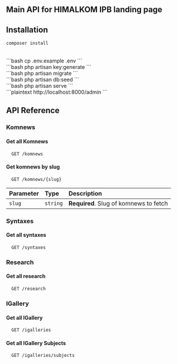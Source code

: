 ## Main API for HIMALKOM IPB landing page

## Installation
```bash
composer install
```
<br>
```bash
cp .env.example .env
```
<br>
```bash
php artisan key:generate
```
<br>
```bash
php artisan migrate
```
<br>
```bash
php artisan db:seed
```
<br>
```bash
php artisan serve
```
<br>
```plaintext
http://localhost:8000/admin
```
<br>

## API Reference

### Komnews

#### Get all Komnews

```http
  GET /komnews
```

#### Get komnews by slug

```http
  GET /komnews/{slug}
```

| Parameter | Type     | Description                       |
| :-------- | :------- | :-------------------------------- |
| `slug`      | `string` | **Required**. Slug of komnews to fetch |

### Syntaxes

#### Get all syntaxes

```http
  GET /syntaxes
```

### Research

#### Get all research

```http
  GET /research
```

### IGallery

#### Get all IGallery

```http
  GET /igalleries
```

#### Get all IGallery Subjects

```http
  GET /igalleries/subjects
```
